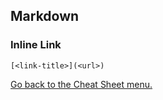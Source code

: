 ## Markdown 

### Inline Link
```
[<link-title>](<url>)
```


[Go back to the Cheat Sheet menu.](../../../markdown.md)
